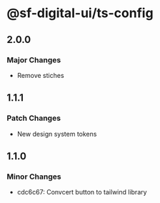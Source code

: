 # @sf-digital-ui/ts-config

## 2.0.0

### Major Changes

- Remove stiches

## 1.1.1

### Patch Changes

- New design system tokens

## 1.1.0

### Minor Changes

- cdc6c67: Convcert button to tailwind library
